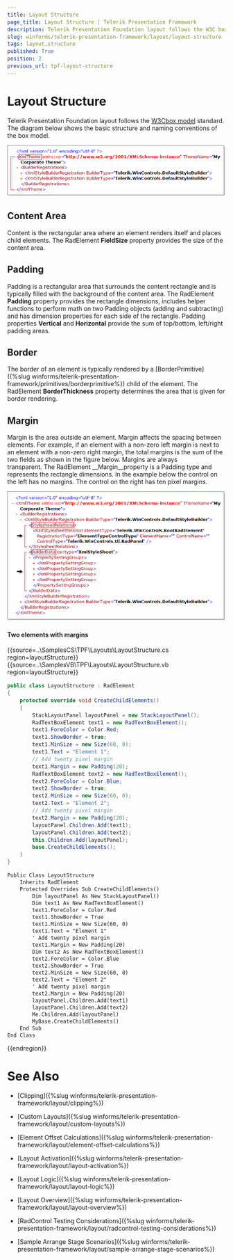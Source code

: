 ```yaml
---
title: Layout Structure
page_title: Layout Structure | Telerik Presentation Framework
description: Telerik Presentation Foundation layout follows the W3C box model standard.
slug: winforms/telerik-presentation-framework/layout/layout-structure
tags: layout,structure
published: True
position: 2
previous_url: tpf-layout-structure
---
```


# Layout Structure

Telerik Presentation Foundation layout follows the [W3C](http://www.w3.org/)[box model](http://www.w3.org/TR/REC-CSS2/box.html) standard. The diagram below shows the basic structure and naming conventions of the box model.

![Structure001](images/Structure001.png)

## Content Area

Content is the rectangular area where an element renders itself and places child elements. The RadElement __FieldSize__ property provides the size of the content area.

## Padding

Padding is a rectangular area that surrounds the content rectangle and is typically filled with the background of the content area. The RadElement __Padding__ property provides the rectangle dimensions, includes helper functions to perform math on two Padding objects (adding and subtracting) and has dimension properties for each side of the rectangle. Padding properties __Vertical__ and __Horizontal__ provide the sum of top/bottom, left/right padding areas.

## Border

The border of an element is typically rendered by a [BorderPrimitive]({%slug winforms/telerik-presentation-framework/primitives/borderprimitive%}) child of the element. The RadElement __BorderThickness__ property determines the area that is given for border rendering.

## Margin

Margin is the area outside an element. Margin affects the spacing between elements. For example, if an element with a non-zero left margin is next to an element with a non-zero right margin, the total margins is the sum of the two fields as shown in the figure below. Margins are always transparent. The RadElement __Margin__property is a Padding type and represents the rectangle dimensions. In the example below the control on the left has no margins. The control on the right has ten pixel margins. 

![Structure002](images/Structure002.png)

#### Two elements with margins

{{source=..\SamplesCS\TPF\Layouts\LayoutStructure.cs region=layoutStructure}} 
{{source=..\SamplesVB\TPF\Layouts\LayoutStructure.vb region=layoutStructure}} 

````C#
public class LayoutStructure : RadElement
{
    protected override void CreateChildElements()
    {
        StackLayoutPanel layoutPanel = new StackLayoutPanel();
        RadTextBoxElement text1 = new RadTextBoxElement();
        text1.ForeColor = Color.Red;
        text1.ShowBorder = true;
        text1.MinSize = new Size(60, 0);
        text1.Text = "Element 1";
        // Add twenty pixel margin
        text1.Margin = new Padding(20);
        RadTextBoxElement text2 = new RadTextBoxElement();
        text2.ForeColor = Color.Blue;
        text2.ShowBorder = true;
        text2.MinSize = new Size(60, 0);
        text2.Text = "Element 2";
        // Add twenty pixel margin
        text2.Margin = new Padding(20);
        layoutPanel.Children.Add(text1);
        layoutPanel.Children.Add(text2);
        this.Children.Add(layoutPanel);
        base.CreateChildElements();
    }
}

````
````VB.NET
Public Class LayoutStructure
    Inherits RadElement
    Protected Overrides Sub CreateChildElements()
        Dim layoutPanel As New StackLayoutPanel()
        Dim text1 As New RadTextBoxElement()
        text1.ForeColor = Color.Red
        text1.ShowBorder = True
        text1.MinSize = New Size(60, 0)
        text1.Text = "Element 1"
        ' Add twenty pixel margin
        text1.Margin = New Padding(20)
        Dim text2 As New RadTextBoxElement()
        text2.ForeColor = Color.Blue
        text2.ShowBorder = True
        text2.MinSize = New Size(60, 0)
        text2.Text = "Element 2"
        ' Add twenty pixel margin
        text2.Margin = New Padding(20)
        layoutPanel.Children.Add(text1)
        layoutPanel.Children.Add(text2)
        Me.Children.Add(layoutPanel)
        MyBase.CreateChildElements()
    End Sub
End Class

````

{{endregion}}

# See Also
* [Clipping]({%slug winforms/telerik-presentation-framework/layout/clipping%})

* [Custom Layouts]({%slug winforms/telerik-presentation-framework/layout/custom-layouts%})

* [Element Offset Calculations]({%slug winforms/telerik-presentation-framework/layout/element-offset-calculations%})

* [Layout Activation]({%slug winforms/telerik-presentation-framework/layout/layout-activation%})

* [Layout Logic]({%slug winforms/telerik-presentation-framework/layout/layout-logic%})

* [Layout Overview]({%slug winforms/telerik-presentation-framework/layout/layout-overview%})

* [RadControl Testing Considerations]({%slug winforms/telerik-presentation-framework/layout/radcontrol-testing-considerations%})

* [Sample Arrange Stage Scenarios]({%slug winforms/telerik-presentation-framework/layout/sample-arrange-stage-scenarios%})

